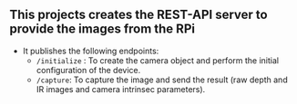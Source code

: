 ## This projects creates the REST-API server to provide the images from the RPi

* It publishes the following endpoints:
    *  `/initialize` : To create the camera object and perform the initial configuration of the device.
    *  `/capture`: To capture the image and send the result (raw depth and IR images and camera intrinsec parameters).